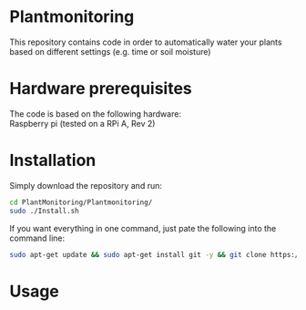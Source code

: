 # Plantmonitoring
This repository contains code in order to automatically water your plants based on different settings (e.g. time or soil moisture)

# Hardware prerequisites
The code is based on the following hardware: <br>
Raspberry pi (tested on a RPi A, Rev 2) <br>

# Installation
Simply download the repository and run:
```bash
cd PlantMonitoring/Plantmonitoring/
sudo ./Install.sh
```
If you want everything in one command, just pate the following into the command line:
```bash
sudo apt-get update && sudo apt-get install git -y && git clone https://github.com/NitramLegov/PlantMonitoring.git && cd PlantMonitoring/Plantmonitoring/ && sudo ./Install.sh
```

# Usage
